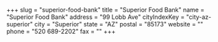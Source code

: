 +++
slug = "superior-food-bank"
title = "Superior Food Bank"
name = "Superior Food Bank"
address = "99 Lobb Ave"
cityIndexKey = "city-az-superior"
city = "Superior"
state = "AZ"
postal = "85173"
website = ""
phone = "520 689-2202"
fax = ""
+++
